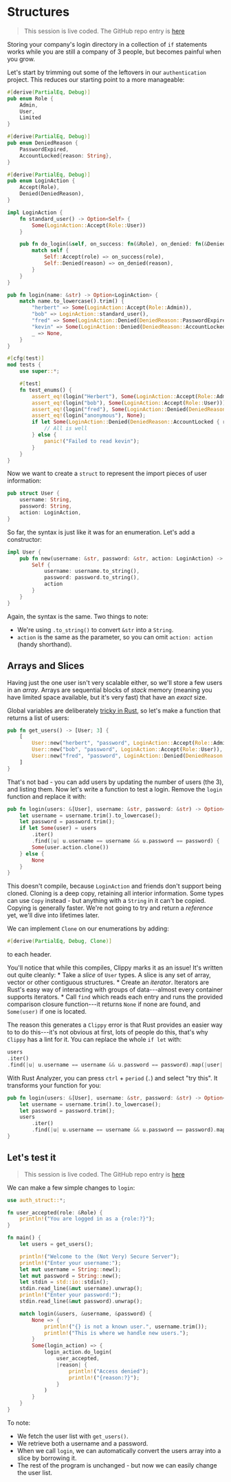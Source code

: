 # Structures

> This session is live coded. The GitHub repo entry is [here](/src/auth_struct/)

Storing your company's login directory in a collection of `if` statements works while you are still a company of 3 people, but becomes painful when you grow.

Let's start by trimming out some of the leftovers in our `authentication` project. This reduces our starting point to a more manageable:

```rust
#[derive(PartialEq, Debug)]
pub enum Role {
    Admin,
    User,
    Limited
}

#[derive(PartialEq, Debug)]
pub enum DeniedReason {
    PasswordExpired,
    AccountLocked{reason: String},
}

#[derive(PartialEq, Debug)]
pub enum LoginAction {
    Accept(Role),
    Denied(DeniedReason),
}

impl LoginAction {
    fn standard_user() -> Option<Self> {
        Some(LoginAction::Accept(Role::User))
    }

    pub fn do_login(&self, on_success: fn(&Role), on_denied: fn(&DeniedReason)) {
        match self {
            Self::Accept(role) => on_success(role),
            Self::Denied(reason) => on_denied(reason),
        }
    }
}

pub fn login(name: &str) -> Option<LoginAction> {
    match name.to_lowercase().trim() {
        "herbert" => Some(LoginAction::Accept(Role::Admin)),
        "bob" => LoginAction::standard_user(),
        "fred" => Some(LoginAction::Denied(DeniedReason::PasswordExpired)),
        "kevin" => Some(LoginAction::Denied(DeniedReason::AccountLocked { reason: "Call Human Resources!".to_string() })),
        _ => None,
    }
}

#[cfg(test)]
mod tests {
    use super::*;

    #[test]
    fn test_enums() {
        assert_eq!(login("Herbert"), Some(LoginAction::Accept(Role::Admin)));
        assert_eq!(login("bob"), Some(LoginAction::Accept(Role::User)));
        assert_eq!(login("fred"), Some(LoginAction::Denied(DeniedReason::PasswordExpired)));
        assert_eq!(login("anonymous"), None);
        if let Some(LoginAction::Denied(DeniedReason::AccountLocked { reason: _ })) = login("kevin") {
            // All is well
        } else {
            panic!("Failed to read kevin");
        }
    }
}
```

Now we want to create a `struct` to represent the import pieces of user information:

```rust
pub struct User {
    username: String,
    password: String,
    action: LoginAction,
}
```

So far, the syntax is just like it was for an enumeration. Let's add a constructor:

```rust
impl User {
    pub fn new(username: &str, password: &str, action: LoginAction) -> Self {
        Self {
            username: username.to_string(),
            password: password.to_string(),
            action
        }
    }
}
```

Again, the syntax is the same. Two things to note:

* We're using `.to_string()` to convert `&str` into a `String`.
* `action` is the same as the parameter, so you can omit `action: action` (handy shorthand).

## Arrays and Slices

Having just the one user isn't very scalable either, so we'll store a few users in an *array*. Arrays are sequential blocks of *stack* memory (meaning you have limited space available, but it's very fast) that have an *exact* size.

Global variables are deliberately [tricky in Rust](/day3/hour1/globals.md), so let's make a function that returns a list of users:

```rust
pub fn get_users() -> [User; 3] {
    [
        User::new("herbert", "password", LoginAction::Accept(Role::Admin)),
        User::new("bob", "password", LoginAction::Accept(Role::User)),
        User::new("fred", "password", LoginAction::Denied(DeniedReason::PasswordExpired)),
    ]
}
```

That's not bad - you can add users by updating the number of users (the 3), and listing them. Now let's write a function to test a login. Remove the `login` function and replace it with:

```rust
pub fn login(users: &[User], username: &str, password: &str) -> Option<LoginAction> {
    let username = username.trim().to_lowercase();
    let password = password.trim();
    if let Some(user) = users
        .iter()
        .find(|u| u.username == username && u.password == password) {
        Some(user.action.clone())
    } else {
        None
    }
}
```

This doesn't compile, because `LoginAction` and friends don't support being cloned. Cloning is a deep copy, retaining all interior information. Some types can use `Copy` instead - but anything with a `String` in it can't be copied. Copying is generally faster. We're not going to try and return a *reference* yet, we'll dive into lifetimes later.

We can implement `Clone` on our enumerations by adding:
```rust
#[derive(PartialEq, Debug, Clone)]
```
to each header.

You'll notice that while this compiles, Clippy marks it as an issue! It's written out quite cleanly:
    * Take a *slice* of `User` types. A slice is any set of array, vector or other contiguous structures.
    * Create an *iterator*. Iterators are Rust's easy way of interacting with groups of data---almost every container supports iterators.
    * Call `find` which reads each entry and runs the provided comparison closure function---it returns `None` if none are found, and `Some(user)` if one is located.

The reason this generates a `Clippy` error is that Rust provides an easier way to to do this---it's not obvious at first, lots of people do this, that's why `Clippy` has a lint for it. You can replace the whole `if let` with:

```rust
users
.iter()
.find(|u| u.username == username && u.password == password).map(|user| user.action.clone())
```

With Rust Analyzer, you can press `ctrl` + `period` (`.`) and select "try this". It transforms your function for you:

```rust
pub fn login(users: &[User], username: &str, password: &str) -> Option<LoginAction> {
    let username = username.trim().to_lowercase();
    let password = password.trim();
    users
        .iter()
        .find(|u| u.username == username && u.password == password).map(|user| user.action.clone())
}
```

## Let's test it

> This session is live coded. The GitHub repo entry is [here](/src/auth_struct_exe/)

We can make a few simple changes to `login`:

```rust
use auth_struct::*;

fn user_accepted(role: &Role) {
    println!("You are logged in as a {role:?}");
}

fn main() {
    let users = get_users();

    println!("Welcome to the (Not Very) Secure Server");
    println!("Enter your username:");
    let mut username = String::new();
    let mut password = String::new();
    let stdin = std::io::stdin();
    stdin.read_line(&mut username).unwrap();
    println!("Enter your password:");
    stdin.read_line(&mut password).unwrap();

    match login(&users, &username, &password) {
        None => {
            println!("{} is not a known user.", username.trim());
            println!("This is where we handle new users.");
        }
        Some(login_action) => {
            login_action.do_login(
                user_accepted, 
                |reason| {
                    println!("Access denied");
                    println!("{reason:?}");
                }
            )
        }
    }
}
```

To note:
* We fetch the user list with `get_users()`.
* We retrieve both a username and a password.
* When we call `login`, we can automatically convert the users array into a slice by borrowing it.
* The rest of the program is unchanged - but now we can easily change the user list.